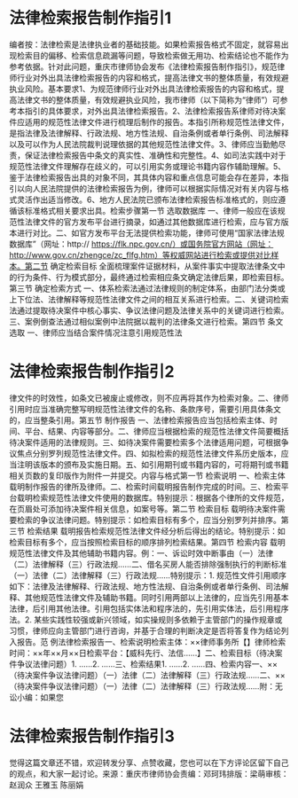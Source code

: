# 法律检索报告制作指引1

编者按：法律检索是法律执业者的基础技能。如果检索报告格式不固定，就容易出现检索目的偏移、检索信息疏漏等问题，导致检索做无用功、检索结论也不能作为参考依据。针对此问题，重庆市律师协会发布《法律检索报告制作指引》，规范律师行业对外出具法律检索报告的内容和格式，提高法律文书的整体质量，有效规避执业风险。基本要求1、为规范律师行业对外出具法律检索报告的内容和格式，提高法律文书的整体质量，有效规避执业风险，我市律师（以下简称为“律师”）可参考本指引的具体要求，对外出具法律检索报告。2、法律检索报告系律师对待决案件应适用的规范性法律文件进行梳理后制作的报告。本指引所称规范性法律文件，是指法律及法律解释、行政法规、地方性法规、自治条例或者单行条例、司法解释以及可以作为人民法院裁判说理依据的其他规范性法律文件。3、律师应当勤勉尽责，保证法律检索报告中条文的真实性、准确性和完整性。4、如司法实践中对于规范性法律文件理解存在歧义的，可以引用实务或理论书籍内容作辅助理解。5、鉴于法律检索报告出具的对象不同，其具体内容和重点信息可能会存在差异，本指引以向人民法院提供的法律检索报告为例，律师可以根据实际情况对有关内容与格式灵活作出适当修改。6、地方人民法院已颁布法律检索报告标准格式的，则应遵循该标准格式相关要求出具。检索步骤第一节  选取数据库 一、律师一般应在该规范性法律文件的官方发布平台进行摘录，如通过其他数据库进行检索，应与官方版本进行对比。二、如官方发布平台无法提供检索功能，律师可使用“国家法律法规数据库”（网址：http:// https://flk.npc.gov.cn/）或国务院官方网站（网址：http://www.gov.cn/zhengce/zc_flfg.htm）等权威网站进行检索或提供对比样本。第二节  确定检索目标 全面梳理案件证据材料，从案件事实中提取法律条文中的行为条件、行为模式部分，最终通过检索相应条文确定法律后果，即检索目标。第三节  确定检索方式 一、体系检索法通过法律规则的制定体系，由部门法分类或上下位法、法律解释等规范性法律文件之间的相互关系进行检索。二、关键词检索法通过提取待决案件中核心事实、争议法律问题及法律关系中的关键词进行检索。三、案例倒查法通过相似案例中法院据以裁判的法律条文进行检索。第四节  条文选取 一、律师应当结合案件情况注意引用规范性法

# 法律检索报告制作指引2

律文件的时效性，如条文已被废止或修改，则不应再将其作为检索对象。二、律师引用时应当准确完整写明规范性法律文件的名称、条款序号，需要引用具体条文的，应当整条引用。第五节  制作报告 一、法律检索报告应当包括检索主体、时间、平台、结果、内容等部分。二、律师应当根据检索的规范性法律文件简要概括待决案件适用的法律规则。三、如待决案件需要检索多个法律适用问题，可根据争议焦点分别罗列规范性法律文件。四、如拟检索的规范性法律文件系历史版本，应当注明该版本的颁布及实施日期。五、如引用期刊或书籍内容的，可将期刊或书籍相关页数的复印版作为附件一并提交。内容与格式第一节  检索说明 一、检索主体载明制作报告的律所及律师。二、检索时间载明报告制作完成的时间。三、检索平台载明检索规范性法律文件使用的数据库。特别提示：根据各个律所的文件规范，在页眉处可添加待决案件相关信息，如案号等。第二节  检索目标 载明待决案件需要检索的争议法律问题。特别提示：如检索目标有多个，应当分别罗列并排序。第三节  检索结果 载明报告检索规范性法律文件经分析后得出的结论。特别提示：如检索目标有多个，应当按照检索目标的顺序排列检索结果。第四节  检索内容 载明规范性法律文件及其他辅助书籍内容。例：一、诉讼时效中断事由（一）法律（二）法律解释（三）行政法规……二、借名买房人能否排除强制执行的判断标准（一）法律（二）法律解释（三）行政法规……特别提示：1. 规范性文件引用顺序如下：法律及法律解释、行政法规、地方性法规、自治条例或者单行条例、司法解释、其他规范性法律文件及辅助书籍。同时引用两部以上法律的，应当先引用基本法律，后引用其他法律。引用包括实体法和程序法的，先引用实体法，后引用程序法。2. 某些实践性较强或新兴领域，如实操规则多依赖于主管部门的操作规章或习惯，律师应向主管部门进行咨询，并基于合理的判断决定是否将答复作为结论列入报告。范 例法律检索报告一、检索说明检索主体：××律师事务所【】律师检索时间：××年××月××日检索平台：【威科先行、法信……】二、检索目标（待决案件争议法律问题）1. ……2. ……三、检索结果1. ……2. ……四、检索内容一、××（待决案件争议法律问题）（一）法律（二）法律解释（三）行政法规……二、××（待决案件争议法律问题）（一）法律（二）法律解释（三）行政法规……附：无讼小编：如果您

# 法律检索报告制作指引3

觉得这篇文章还不错，欢迎转发分享、点赞收藏，您也可以在下方评论区留下自己的观点，和大家一起讨论。来源：重庆市律师协会责编：邓珂玮排版：梁萌审核：赵润众 王雅玉 陈丽娟

